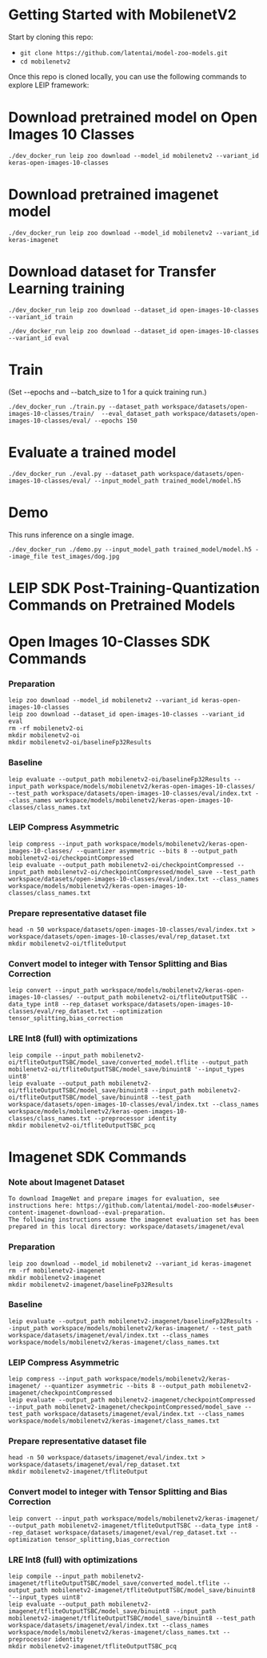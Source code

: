 # Getting Started with MobilenetV2

Start by cloning this repo:
* ```git clone https://github.com/latentai/model-zoo-models.git```
* ```cd mobilenetv2```

Once this repo is cloned locally, you can use the following commands to explore LEIP framework:


# Download pretrained model on Open Images 10 Classes
```
./dev_docker_run leip zoo download --model_id mobilenetv2 --variant_id keras-open-images-10-classes
```
# Download pretrained imagenet model
```
./dev_docker_run leip zoo download --model_id mobilenetv2 --variant_id keras-imagenet
```
# Download dataset for Transfer Learning training
```
./dev_docker_run leip zoo download --dataset_id open-images-10-classes --variant_id train

./dev_docker_run leip zoo download --dataset_id open-images-10-classes --variant_id eval
```
# Train

(Set --epochs and --batch_size to 1 for a quick training run.)
```
./dev_docker_run ./train.py --dataset_path workspace/datasets/open-images-10-classes/train/  --eval_dataset_path workspace/datasets/open-images-10-classes/eval/ --epochs 150
```
# Evaluate a trained model
```
./dev_docker_run ./eval.py --dataset_path workspace/datasets/open-images-10-classes/eval/ --input_model_path trained_model/model.h5
```
# Demo

This runs inference on a single image.
```
./dev_docker_run ./demo.py --input_model_path trained_model/model.h5 --image_file test_images/dog.jpg
```

# LEIP SDK Post-Training-Quantization Commands on Pretrained Models

# Open Images 10-Classes SDK Commands
### Preparation
```
leip zoo download --model_id mobilenetv2 --variant_id keras-open-images-10-classes
leip zoo download --dataset_id open-images-10-classes --variant_id eval
rm -rf mobilenetv2-oi
mkdir mobilenetv2-oi
mkdir mobilenetv2-oi/baselineFp32Results
```
### Baseline
```
leip evaluate --output_path mobilenetv2-oi/baselineFp32Results --input_path workspace/models/mobilenetv2/keras-open-images-10-classes/ --test_path workspace/datasets/open-images-10-classes/eval/index.txt --class_names workspace/models/mobilenetv2/keras-open-images-10-classes/class_names.txt
```
### LEIP Compress Asymmetric
```
leip compress --input_path workspace/models/mobilenetv2/keras-open-images-10-classes/ --quantizer asymmetric --bits 8 --output_path mobilenetv2-oi/checkpointCompressed
leip evaluate --output_path mobilenetv2-oi/checkpointCompressed --input_path mobilenetv2-oi/checkpointCompressed/model_save --test_path workspace/datasets/open-images-10-classes/eval/index.txt --class_names workspace/models/mobilenetv2/keras-open-images-10-classes/class_names.txt
```
### Prepare representative dataset file
```
head -n 50 workspace/datasets/open-images-10-classes/eval/index.txt > workspace/datasets/open-images-10-classes/eval/rep_dataset.txt
mkdir mobilenetv2-oi/tfliteOutput
```
### Convert model to integer with Tensor Splitting and Bias Correction
```
leip convert --input_path workspace/models/mobilenetv2/keras-open-images-10-classes/ --output_path mobilenetv2-oi/tfliteOutputTSBC --data_type int8 --rep_dataset workspace/datasets/open-images-10-classes/eval/rep_dataset.txt --optimization tensor_splitting,bias_correction
```
### LRE Int8 (full) with optimizations
```
leip compile --input_path mobilenetv2-oi/tfliteOutputTSBC/model_save/converted_model.tflite --output_path mobilenetv2-oi/tfliteOutputTSBC/model_save/binuint8 '--input_types uint8'
leip evaluate --output_path mobilenetv2-oi/tfliteOutputTSBC/model_save/binuint8 --input_path mobilenetv2-oi/tfliteOutputTSBC/model_save/binuint8 --test_path workspace/datasets/open-images-10-classes/eval/index.txt --class_names workspace/models/mobilenetv2/keras-open-images-10-classes/class_names.txt --preprocessor identity
mkdir mobilenetv2-oi/tfliteOutputTSBC_pcq
```
# Imagenet SDK Commands
### Note about Imagenet Dataset
```
To download ImageNet and prepare images for evaluation, see instructions here: https://github.com/latentai/model-zoo-models#user-content-imagenet-download--eval-preparation.
The following instructions assume the imagenet evaluation set has been prepared in this local directory: workspace/datasets/imagenet/eval
```
### Preparation
```
leip zoo download --model_id mobilenetv2 --variant_id keras-imagenet
rm -rf mobilenetv2-imagenet
mkdir mobilenetv2-imagenet
mkdir mobilenetv2-imagenet/baselineFp32Results
```
### Baseline
```
leip evaluate --output_path mobilenetv2-imagenet/baselineFp32Results --input_path workspace/models/mobilenetv2/keras-imagenet/ --test_path workspace/datasets/imagenet/eval/index.txt --class_names workspace/models/mobilenetv2/keras-imagenet/class_names.txt
```
### LEIP Compress Asymmetric
```
leip compress --input_path workspace/models/mobilenetv2/keras-imagenet/ --quantizer asymmetric --bits 8 --output_path mobilenetv2-imagenet/checkpointCompressed
leip evaluate --output_path mobilenetv2-imagenet/checkpointCompressed --input_path mobilenetv2-imagenet/checkpointCompressed/model_save --test_path workspace/datasets/imagenet/eval/index.txt --class_names workspace/models/mobilenetv2/keras-imagenet/class_names.txt
```
### Prepare representative dataset file
```
head -n 50 workspace/datasets/imagenet/eval/index.txt > workspace/datasets/imagenet/eval/rep_dataset.txt
mkdir mobilenetv2-imagenet/tfliteOutput
```
### Convert model to integer with Tensor Splitting and Bias Correction
```
leip convert --input_path workspace/models/mobilenetv2/keras-imagenet/ --output_path mobilenetv2-imagenet/tfliteOutputTSBC --data_type int8 --rep_dataset workspace/datasets/imagenet/eval/rep_dataset.txt --optimization tensor_splitting,bias_correction
```
### LRE Int8 (full) with optimizations
```
leip compile --input_path mobilenetv2-imagenet/tfliteOutputTSBC/model_save/converted_model.tflite --output_path mobilenetv2-imagenet/tfliteOutputTSBC/model_save/binuint8 '--input_types uint8'
leip evaluate --output_path mobilenetv2-imagenet/tfliteOutputTSBC/model_save/binuint8 --input_path mobilenetv2-imagenet/tfliteOutputTSBC/model_save/binuint8 --test_path workspace/datasets/imagenet/eval/index.txt --class_names workspace/models/mobilenetv2/keras-imagenet/class_names.txt --preprocessor identity
mkdir mobilenetv2-imagenet/tfliteOutputTSBC_pcq
```
